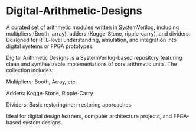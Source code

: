 # Digital-Arithmetic-Designs
A curated set of arithmetic modules written in SystemVerilog, including multipliers (Booth, array), adders (Kogge-Stone, ripple-carry), and dividers. Designed for RTL-level understanding, simulation, and integration into digital systems or FPGA prototypes.

Digital Arithmetic Designs is a SystemVerilog-based repository featuring clean and synthesizable implementations of core arithmetic units. The collection includes:

Multipliers: Booth, Array, etc.

Adders: Kogge-Stone, Ripple-Carry

Dividers: Basic restoring/non-restoring approaches

Ideal for digital design learners, computer architecture projects, and FPGA-based system designs.

